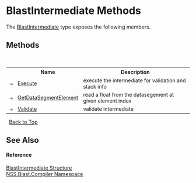 # BlastIntermediate Methods
 

The <a href="32900304-967e-b7b4-7743-8a10dd78931b.md">BlastIntermediate</a> type exposes the following members.


## Methods
&nbsp;<table><tr><th></th><th>Name</th><th>Description</th></tr><tr><td>![Public method](media/pubmethod.gif "Public method")</td><td><a href="8ea1db06-a3d3-f2fd-4530-2e5f13daed96.md">Execute</a></td><td>
execute the intermediate for validation and stack info</td></tr><tr><td>![Public method](media/pubmethod.gif "Public method")</td><td><a href="e012afd1-a152-f5d8-94fc-975e6cb97e14.md">GetDataSegmentElement</a></td><td>
read a float from the datasegement at given element index</td></tr><tr><td>![Public method](media/pubmethod.gif "Public method")</td><td><a href="4e289403-008c-691f-b5ed-99abd5faf0a4.md">Validate</a></td><td>
validate intermediate</td></tr></table>&nbsp;
<a href="#blastintermediate-methods">Back to Top</a>

## See Also


#### Reference
<a href="32900304-967e-b7b4-7743-8a10dd78931b.md">BlastIntermediate Structure</a><br /><a href="26a25caa-f50b-92ad-f15c-dbb9db1493ae.md">NSS.Blast.Compiler Namespace</a><br />